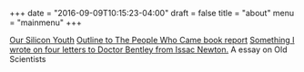 +++
date = "2016-09-09T10:15:23-04:00"
draft = false
title = "about"
menu = "mainmenu"
+++

[Our Silicon Youth](/post/third/)
[Outline to The People Who Came book report]()
[Something I wrote on four letters to Doctor Bentley from Issac Newton.](/post/third/)
A essay on Old Scientists
